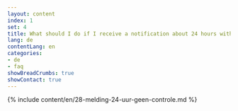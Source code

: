 ```yaml
---
layout: content
index: 1
set: 4
title: What should I do if I receive a notification about 24 hours with no checks by the app?
lang: de
contentLang: en
categories:
- de
- faq
showBreadCrumbs: true
showContact: true
---
```

{% include content/en/28-melding-24-uur-geen-controle.md %}
